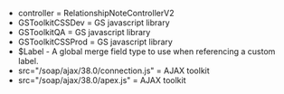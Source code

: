 * controller = RelationshipNoteControllerV2
* GSToolkitCSSDev = GS javascript library
* GSToolkitQA = GS javascript library
* GSToolkitCSSProd = GS javascript library
* $Label - A global merge field type to use when referencing a custom label.
* src="/soap/ajax/38.0/connection.js" = AJAX toolkit
* src="/soap/ajax/38.0/apex.js" = AJAX toolkit
